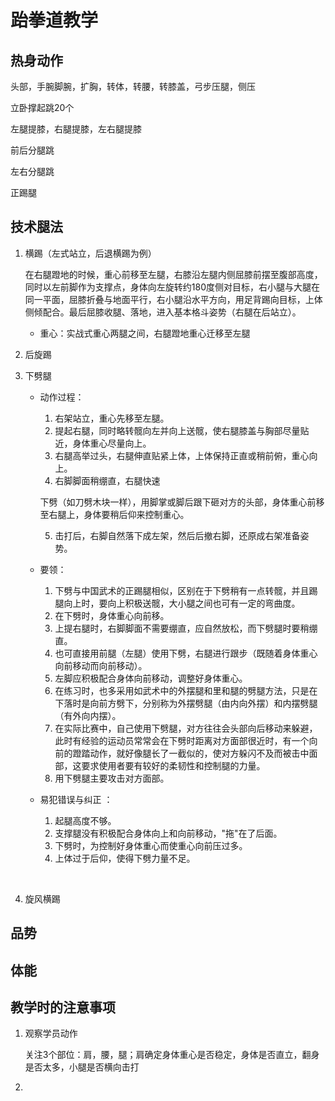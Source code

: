 # 跆拳道教学

## 热身动作

头部，手腕脚腕，扩胸，转体，转腰，转膝盖，弓步压腿，侧压

立卧撑起跳20个

左腿提膝，右腿提膝，左右腿提膝

前后分腿跳

左右分腿跳

正踢腿

## 技术腿法

1. 横踢（左式站立，后退横踢为例）

   在右腿蹬地的时候，重心前移至左腿，右膝沿左腿内侧屈膝前摆至腹部高度，同时以左前脚作为支撑点，身体向左旋转约180度侧对目标，右小腿与大腿在同一平面，屈膝折叠与地面平行，右小腿沿水平方向，用足背踢向目标，上体侧倾配合。最后屈膝收腿、落地，进入基本格斗姿势（右腿在后站立）。

   - 重心：实战式重心两腿之间，右腿蹬地重心迁移至左腿

2. 后旋踢

3. 下劈腿

   - 动作过程：

     1. 右架站立，重心先移至左腿。
     2. 提起右腿，同时略转髋向左并向上送髋，使右腿膝盖与胸部尽量贴近，身体重心尽量向上。
     3. 右腿高举过头，右腿伸直贴紧上体，上体保持正直或稍前俯，重心向上。
     4. 右脚脚面稍绷直，右腿快速

     下劈（如刀劈木块一样），用脚掌或脚后跟下砸对方的头部，身体重心前移至右腿上，身体要稍后仰来控制重心。

     5. 击打后，右脚自然落下成左架，然后后撤右脚，还原成右架准备姿势。

   - 要领：

     1. 下劈与中国武术的正踢腿相似，区别在于下劈稍有一点转髋，并且踢腿向上时，要向上积极送髋，大小腿之间也可有一定的弯曲度。
     2. 在下劈时，身体重心向前移。
     3. 上提右腿时，右脚脚面不需要绷直，应自然放松，而下劈腿时要稍绷直。
     4. 也可直接用前腿（左腿）使用下劈，右腿进行跟步（既随着身体重心向前移动而向前移动）。
     5. 左脚应积极配合身体向前移动，调整好身体重心。
     6. 在练习时，也多采用如武术中的外摆腿和里和腿的劈腿方法，只是在下落时是向前方劈下，分别称为外摆劈腿（由内向外摆）和内摆劈腿（有外向内摆）。
     7. 在实际比赛中，自己使用下劈腿，对方往往会头部向后移动来躲避，此时有经验的运动员常常会在下劈时距离对方面部很近时，有一个向前的蹬踏动作，就好像腿长了一截似的，使对方躲闪不及而被击中面部，这要求使用者要有较好的柔韧性和控制腿的力量。
     8. 用下劈腿主要攻击对方面部。

   - 易犯错误与纠正 ：

     1. 起腿高度不够。
     2. 支撑腿没有积极配合身体向上和向前移动，"拖"在了后面。
     3. 下劈时，为控制好身体重心而使重心向前压过多。
     4. 上体过于后仰，使得下劈力量不足。

   ​

4. 旋风横踢



## 品势

## 体能

## 教学时的注意事项

1. 观察学员动作

   关注3个部位：肩，腰，腿；肩确定身体重心是否稳定，身体是否直立，翻身是否太多，小腿是否横向击打

2. ​